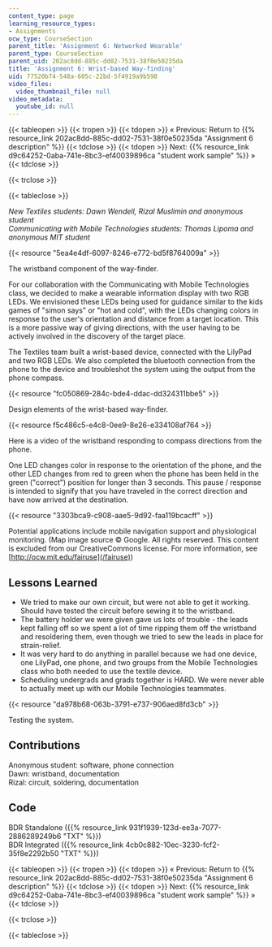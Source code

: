 ```yaml
---
content_type: page
learning_resource_types:
- Assignments
ocw_type: CourseSection
parent_title: 'Assignment 6: Networked Wearable'
parent_type: CourseSection
parent_uid: 202ac8dd-885c-dd02-7531-38f0e50235da
title: 'Assignment 6: Wrist-based Way-finding'
uid: 77520b74-548a-605c-22bd-5f4919a9b598
video_files:
  video_thumbnail_file: null
video_metadata:
  youtube_id: null
---
```


{{< tableopen >}}
{{< tropen >}}
{{< tdopen >}}
« Previous: Return to {{% resource_link 202ac8dd-885c-dd02-7531-38f0e50235da "Assignment 6 description" %}}
{{< tdclose >}}
{{< tdopen >}}
Next: {{% resource_link d9c64252-0aba-741e-8bc3-ef40039896ca "student work sample" %}} »
{{< tdclose >}}

{{< trclose >}}

{{< tableclose >}}

_New Textiles students: Dawn Wendell, Rizal Muslimin and anonymous student  
Communicating with Mobile Technologies students: Thomas Lipoma and anonymous MIT student_

{{< resource "5ea4e4df-6097-8246-e772-bd5f8764009a" >}}

The wristband component of the way-finder.

For our collaboration with the Communicating with Mobile Technologies class, we decided to make a wearable information display with two RGB LEDs. We envisioned these LEDs being used for guidance similar to the kids games of "simon says" or "hot and cold", with the LEDs changing colors in response to the user's orientation and distance from a target location. This is a more passive way of giving directions, with the user having to be actively involved in the discovery of the target place.

The Textiles team built a wrist-based device, connected with the LilyPad and two RGB LEDs. We also completed the bluetooth connection from the phone to the device and troubleshot the system using the output from the phone compass.

{{< resource "fc050869-284c-bde4-ddac-dd324311bbe5" >}}

Design elements of the wrist-based way-finder.

{{< resource f5c486c5-e4c8-0ee9-8e26-e334108af764 >}}

Here is a video of the wristband responding to compass directions from the phone.

One LED changes color in response to the orientation of the phone, and the other LED changes from red to green when the phone has been held in the green ("correct") position for longer than 3 seconds. This pause / response is intended to signify that you have traveled in the correct direction and have now arrived at the destination.

{{< resource "3303bca9-c908-aae5-9d92-faa119bcacff" >}}

Potential applications include mobile navigation support and physiological monitoring. (Map image source © Google. All rights reserved. This content is excluded from our CreativeCommons license. For more information, see [http://ocw.mit.edu/fairuse](/fairuse))

Lessons Learned
---------------

*   We tried to make our own circuit, but were not able to get it working. Should have tested the circuit before sewing it to the wristband.
*   The battery holder we were given gave us lots of trouble - the leads kept falling off so we spent a lot of time ripping them off the wristband and resoldering them, even though we tried to sew the leads in place for strain-relief.
*   It was very hard to do anything in parallel because we had one device, one LilyPad, one phone, and two groups from the Mobile Technologies class who both needed to use the textile device.
*   Scheduling undergrads and grads together is HARD. We were never able to actually meet up with our Mobile Technologies teammates.

{{< resource "da978b68-063b-3791-e737-906aed8fd3cb" >}}

Testing the system.

Contributions
-------------

Anonymous student: software, phone connection  
Dawn: wristband, documentation  
Rizal: circuit, soldering, documentation

Code
----

BDR Standalone ({{% resource_link 931f1939-123d-ee3a-7077-2886289249b6 "TXT" %}})  
BDR Integrated ({{% resource_link 4cb0c882-10ec-3230-fcf2-35f8e2292b50 "TXT" %}})

{{< tableopen >}}
{{< tropen >}}
{{< tdopen >}}
« Previous: Return to {{% resource_link 202ac8dd-885c-dd02-7531-38f0e50235da "Assignment 6 description" %}}
{{< tdclose >}}
{{< tdopen >}}
Next: {{% resource_link d9c64252-0aba-741e-8bc3-ef40039896ca "student work sample" %}} »
{{< tdclose >}}

{{< trclose >}}

{{< tableclose >}}